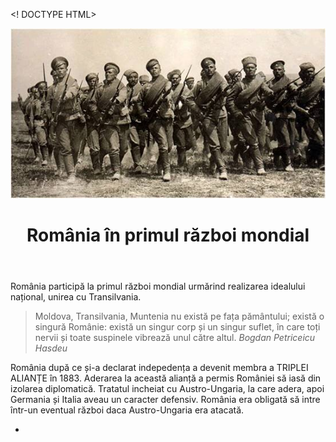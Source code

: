<! DOCTYPE HTML>
<html lang="ro">
<head>
<meta charset="UTF-8">
<link href="style.css" rel="stylesheet">
<title>Primul razboi mondial</title>
</head>
<body>
<header>

<img src="poze_WWI/img_header.jpg">
<h1>România în primul război mondial</h1>

</header>
<div id="pagina">
<div id="container">
<article>
<p>România participă la primul război mondial urmărind realizarea idealului național, unirea cu Transilvania.<!--De gasit un citat de Iorga, marea unire-->

<blockquote>Moldova, Transilvania, Muntenia nu există pe fața pământului;
există o singură Românie: există un singur corp și un singur
suflet, în care toți nervii și toate suspinele vibrează unul către
altul.
<cite>Bogdan Petriceicu Hasdeu</cite>
</blockquote>
România după ce și-a declarat indepedența a devenit membra a TRIPLEI ALIANȚE în 1883. Aderarea la această alianță a permis României să iasă din izolarea diplomatică. Tratatul incheiat cu Austro-Ungaria, la care adera, apoi Germania și Italia
aveau un caracter defensiv. România era obligată să intre într-un eventual război daca Austro-Ungaria era atacată.
</p>
</article>


</div><!--sfcontainer-->
<footer>
<ul><li></li>

</footer>
</div><!--Sfpagina-->

<script src="java.js"></script>
</body>
</html>
